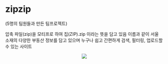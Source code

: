 # zipzip
(5명의 팀원들과 만든 팀프로젝트)

압축 파일(zip)을 모티프로 하여 집(ZIP).zip 이라는 뜻을 담고 있음
이름과 같이 서울 소재의 다양한 부동산 정보를 담고 있으며
누구나 쉽고 간편하게 검색, 필터링, 업로드할 수 있는 사이트

<p align="center">
  <img src="![Uploading ds.png…]()">
</p>
